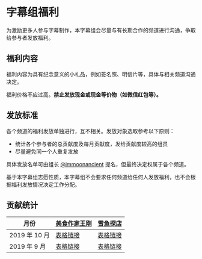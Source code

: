 # 字幕组福利

为激励更多人参与字幕制作，本字幕组会尽量与有长期合作的频道进行沟通，争取给参与者发放福利。

## 福利内容

福利内容为具有纪念意义的小礼品，例如签名照、明信片等，具体与相关频道沟通决定。

福利价格不应过高。**禁止发放现金或现金等价物（如微信红包等）。**

## 发放标准

各个频道的福利发放单独进行，互不相关。发放对象选取参考以下原则：
- 统计各个参与者的总贡献度及每月贡献度，发给贡献度较高的组员
- 尽量避免同一个人重复发放

具体发放名单可由组长 [@immoonancient](https://github.com/immoonancient) 提名，但最终决定权属于各个频道。

基于本字幕组志愿性质，本字幕组不会要求任何频道给任何人发放福利，也不会根据福利发放情况决定工作分配。

## 贡献统计

| 月份 | [美食作家王刚](https://www.youtube.com/channel/UCg0m_Ah8P_MQbnn77-vYnYw) | [雪鱼探店](https://www.youtube.com/channel/UCwUFx_z61wqMV8zTUVDNV1w) |
| ----- | ---------- | --------|
| 2019 年 10 月 | [表格链接](wang-gang/201910.md) | [表格链接](xue-yu/201910.md) |
| 2019 年 9 月 | [表格链接](wang-gang/201909.md) | [表格链接](xue-yu/201909.md) |
